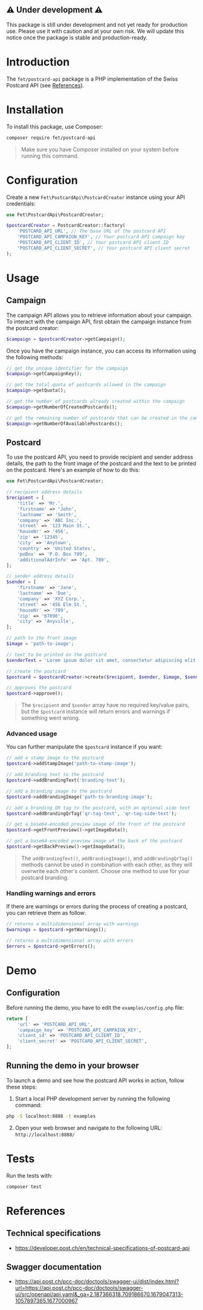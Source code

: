 ## ⚠️ Under development ⚠️
This package is still under development and not yet ready for production use. Please use it with caution and at your own risk. We will update this notice once the package is stable and production-ready.

# Introduction
The `fet/postcard-api` package is a PHP implementation of the Swiss Postcard API (see [References](#references)).

# Installation
To install this package, use Composer:

```bash
composer require fet/postcard-api
```

> Make sure you have Composer installed on your system before running this command.

# Configuration
Create a new `Fet\PostcardApi\PostcardCreator` instance using your API credentials:

```php
use Fet\PostcardApi\PostcardCreator;

$postcardCreator = PostcardCreator::factory(
    'POSTCARD_API_URL', // The base URL of the postcard API
    'POSTCARD_API_CAMPAIGN_KEY', // Your postcard API campaign key
    'POSTCARD_API_CLIENT_ID', // Your postcard API client ID
    'POSTCARD_API_CLIENT_SECRET', // Your postcard API client secret
);
```

# Usage
## Campaign
The campaign API allows you to retrieve information about your campaign. To interact with the campaign API, first obtain the campaign instance from the postcard creator:
```php
$campaign = $postcardCreator->getCampaign();
```

Once you have the campaign instance, you can access its information using the following methods:

```php
// get the unique identifier for the campaign
$campaign->getCampaignKey();

// get the total quota of postcards allowed in the campaign
$campaign->getQuota();

// get the number of postcards already created within the campaign
$campaign->getNumberOfCreatedPostcards();

// get the remaining number of postcards that can be created in the campaign
$campaign->getNumberOfAvailablePostcards();
```

## Postcard
To use the postcard API, you need to provide recipient and sender address details, the path to the front image of the postcard and the text to be printed on the postcard. Here's an example of how to do this:

```php
use Fet\PostcardApi\PostcardCreator;

// recipient address details
$recipient = [
    'title' => 'Mr.',
    'firstname' => 'John',
    'lastname' => 'Smith',
    'company' => 'ABC Inc.',
    'street' => '123 Main St.',
    'houseNr' => '456',
    'zip' => '12345',
    'city' => 'Anytown',
    'country' => 'United States',
    'poBox' => 'P.O. Box 789',
    'additionalAdrInfo' => 'Apt. 789',
];

// sender address details
$sender = [
    'firstname' => 'Jane',
    'lastname' => 'Doe',
    'company' => 'XYZ Corp.',
    'street' => '456 Elm St.',
    'houseNr' => '789',
    'zip' => '67890',
    'city' => 'Anyville',
];

// path to the front image
$image = 'path-to-image';

// text to be printed on the postcard
$senderText = 'Lorem ipsum dolor sit amet, consectetur adipiscing elit.';

// create the postcard
$postcard = $postcardCreator->create($recipient, $sender, $image, $senderText);

// approves the postcard
$postcard->approve();
```

> The `$recipient` and `$sender` array have no required key/value pairs, but the `$postcard` instance will return errors and warnings if something went wrong.

### Advanced usage
You can further manipulate the `$postcard` instance if you want:

```php
// add a stamp image to the postcard
$postcard->addStampImage('path-to-stamp-image');

// add branding text to the postcard
$postcard->addBrandingText('branding-text');

// add a branding image to the postcard
$postcard->addBrandingImage('path-to-branding-image');

// add a branding QR tag to the postcard, with an optional side text
$postcard->addBrandingQrTag('qr-tag-text', 'qr-tag-side-text');

// get a base64-encoded preview image of the front of the postcard
$postcard->getFrontPreview()->getImageData();

// get a base64-encoded preview image of the back of the postcard
$postcard->getBackPreview()->getImageData();
```

> The `addBrandingText()`, `addBrandingImage()`, and `addBrandingQrTag()` methods cannot be used in combination with each other, as they will overwrite each other's content. Choose one method to use for your postcard branding.

### Handling warnings and errors
If there are warnings or errors during the process of creating a postcard, you can retrieve them as follow:

```php
// returns a multidimensional array with warnings
$warnings = $postcard->getWarnings();

// returns a multidimensional array with errors
$errors = $postcard->getErrors();
```

# Demo
## Configuration
Before running the demo, you have to edit the `examples/config.php` file:

```php
return [
    'url' => 'POSTCARD_API_URL',
    'campaign_key' => 'POSTCARD_API_CAMPAIGN_KEY',
    'client_id' => 'POSTCARD_API_CLIENT_ID',
    'client_secret' => 'POSTCARD_API_CLIENT_SECRET',
];
```

## Running the demo in your browser
To launch a demo and see how the postcard API works in action, follow these steps:

1. Start a local PHP development server by running the following command:

```bash
php -S localhost:8888 -t examples
```

2. Open your web browser and navigate to the following URL: `http://localhost:8888/`

# Tests
Run the tests with:

```bash
composer test
```

# References
## Technical specifications
- https://developer.post.ch/en/technical-specifications-of-postcard-api

## Swagger documentation
- https://api.post.ch/pcc-doc/doctools/swagger-ui/dist/index.html?url=https://api.post.ch/pcc-doc/doctools/swagger-ui/src/openapi/api.yaml&_ga=2.187366318.709186670.1679047313-1057897365.1677000967